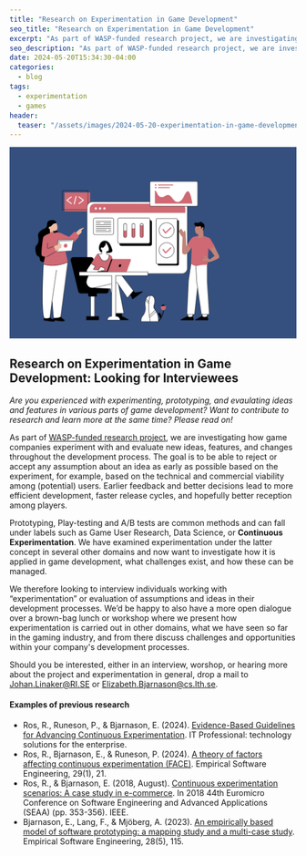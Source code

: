 ```yaml
---
title: "Research on Experimentation in Game Development"
seo_title: "Research on Experimentation in Game Development"
excerpt: "As part of WASP-funded research project, we are investigating how game companies experiment with and evaluate new ideas, features, and changes throughout the development process. The goal is to be able to reject or accept any assumption about an idea as early as possible based on the experiment, for example, based on the technical and commercial viability among (potential) users. Earlier feedback and better decisions lead to more efficient development, faster release cycles, and hopefully better reception among players."
seo_description: "As part of WASP-funded research project, we are investigating how game companies experiment with and evaluate new ideas, features, and changes throughout the development process. The goal is to be able to reject or accept any assumption about an idea as early as possible based on the experiment, for example, based on the technical and commercial viability among (potential) users. Earlier feedback and better decisions lead to more efficient development, faster release cycles, and hopefully better reception among players."
date: 2024-05-20T15:34:30-04:00
categories:
  - blog
tags:
  - experimentation
  - games
header:
  teaser: "/assets/images/2024-05-20-experimentation-in-game-development/teaser.png"
---
```


<div class="thumbnail-container">
<img src="/assets/images/2024-05-20-experimentation-in-game-development/teaser.png" alt="https://pixabay.com/sv/illustrations/analyser-forskning-studie-test-6898420"></div>

## Research on Experimentation in Game Development: Looking for Interviewees

*Are you experienced with experimenting, prototyping, and evaulating ideas and features in various parts of game development? Want to contribute to research and learn more at the same time? Please read on!*

As part of <a href="https://portal.research.lu.se/sv/projects/wasp-continuous-experimentation-with-limited-user-data">WASP-funded research project</a>, we are investigating how game companies experiment with and evaluate new ideas, features, and changes throughout the development process. The goal is to be able to reject or accept any assumption about an idea as early as possible based on the experiment, for example, based on the technical and commercial viability among (potential) users. Earlier feedback and better decisions lead to more efficient development, faster release cycles, and hopefully better reception among players.

Prototyping, Play-testing and A/B tests are common methods and can fall under labels such as Game User Research, Data Science, or **Continuous Experimentation**. We have examined experimentation under the latter concept in several other domains and now want to investigate how it is applied in game development, what challenges exist, and how these can be managed.

We therefore looking to interview individuals working with “experimentation” or evaluation of assumptions and ideas in their development processes. We’d be happy to also have a more open dialogue over a brown-bag lunch or workshop where we present how experimentation is carried out in other domains, what we have seen so far in the gaming industry, and from there discuss challenges and opportunities within your company's development processes.

Should you be interested, either in an interview, worshop, or hearing more about the project and experimentation in general, drop a mail to <a href="mailto:johan.linaker@ri.se">Johan.Linaker@RI.SE<a/> or <a href="mailto:elizabeth.bjarnason@cs.lth.se">Elizabeth.Bjarnason@cs.lth.se</a>.


#### Examples of previous research
* Ros, R., Runeson, P., & Bjarnason, E. (2024). <a href="https://lucris.lub.lu.se/ws/portalfiles/portal/182821243/IT_Pro_CE_guidelines-15.pdf">Evidence-Based Guidelines for Advancing Continuous Experimentation</a>. IT Professional: technology solutions for the enterprise.
* Ros, R., Bjarnason, E., & Runeson, P. (2024). <a href="https://link.springer.com/article/10.1007/s10664-023-10358-z">A theory of factors affecting continuous experimentation (FACE)</a>. Empirical Software Engineering, 29(1), 21.
* Ros, R., & Bjarnason, E. (2018, August). <a href="https://ieeexplore.ieee.org/abstract/document/8498231">Continuous experimentation scenarios: A case study in e-commerce</a>. In 2018 44th Euromicro Conference on Software Engineering and Advanced Applications (SEAA) (pp. 353-356). IEEE.
* Bjarnason, E., Lang, F., & Mjöberg, A. (2023). <a href="https://link.springer.com/article/10.1007/s10664-023-10331-w">An empirically based model of software prototyping: a mapping study and a multi-case study</a>. Empirical Software Engineering, 28(5), 115.
